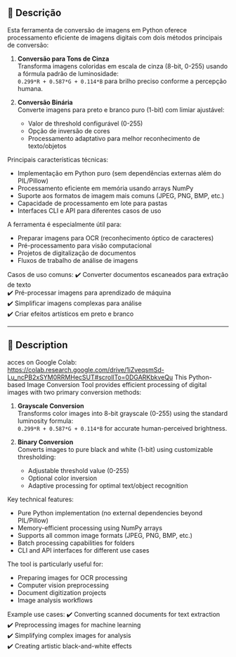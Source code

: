 ## 📝 Descrição

Esta ferramenta de conversão de imagens em Python oferece processamento eficiente de imagens digitais com dois métodos principais de conversão:

1. **Conversão para Tons de Cinza**  
   Transforma imagens coloridas em escala de cinza (8-bit, 0-255) usando a fórmula padrão de luminosidade:  
   `0.299*R + 0.587*G + 0.114*B` para brilho preciso conforme a percepção humana.

2. **Conversão Binária**  
   Converte imagens para preto e branco puro (1-bit) com limiar ajustável:
   - Valor de threshold configurável (0-255)
   - Opção de inversão de cores
   - Processamento adaptativo para melhor reconhecimento de texto/objetos

Principais características técnicas:
- Implementação em Python puro (sem dependências externas além do PIL/Pillow)
- Processamento eficiente em memória usando arrays NumPy
- Suporte aos formatos de imagem mais comuns (JPEG, PNG, BMP, etc.)
- Capacidade de processamento em lote para pastas
- Interfaces CLI e API para diferentes casos de uso

A ferramenta é especialmente útil para:
- Preparar imagens para OCR (reconhecimento óptico de caracteres)
- Pré-processamento para visão computacional
- Projetos de digitalização de documentos
- Fluxos de trabalho de análise de imagens

Casos de uso comuns:
✔️ Converter documentos escaneados para extração de texto  
✔️ Pré-processar imagens para aprendizado de máquina  
✔️ Simplificar imagens complexas para análise  
✔️ Criar efeitos artísticos em preto e branco

_ _ _ _ _ _ _ _ _ _ _ _ _ _ _ _ _ _ _ _ _ _ _ _ _ _ _ _ _ _ _ _ _ _ _ _ _ _ _ _ _ _ _ _ _ _ _ _ _ _ _ _ _ _ _ _ _ _ _ _ _ _ _ _ _ _ _ _ _ _ _ _ _ _ _ _ _ _ _ _ _ _ _ _ _ _ _ _ _ _ _ _ _ _ _ _ _ _ _ _ _ _ _ 

## 📝 Description

acces on Google Colab: https://colab.research.google.com/drive/1iZveqsmSd-Lu_ncPB2xSYM0RRMHecSUT#scrollTo=0DGARKbkveQu
This Python-based Image Conversion Tool provides efficient processing of digital images with two primary conversion methods:

1. **Grayscale Conversion**  
   Transforms color images into 8-bit grayscale (0-255) using the standard luminosity formula:  
   `0.299*R + 0.587*G + 0.114*B` for accurate human-perceived brightness.

2. **Binary Conversion**  
   Converts images to pure black and white (1-bit) using customizable thresholding:
   - Adjustable threshold value (0-255)
   - Optional color inversion
   - Adaptive processing for optimal text/object recognition

Key technical features:
- Pure Python implementation (no external dependencies beyond PIL/Pillow)
- Memory-efficient processing using NumPy arrays
- Supports all common image formats (JPEG, PNG, BMP, etc.)
- Batch processing capabilities for folders
- CLI and API interfaces for different use cases

The tool is particularly useful for:
- Preparing images for OCR processing
- Computer vision preprocessing
- Document digitization projects
- Image analysis workflows

Example use cases:
✔️ Converting scanned documents for text extraction  
✔️ Preprocessing images for machine learning  
✔️ Simplifying complex images for analysis  
✔️ Creating artistic black-and-white effects
